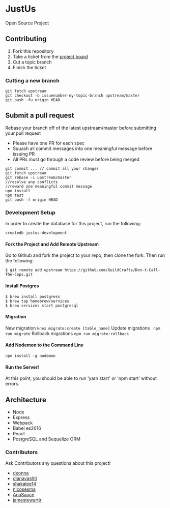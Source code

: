 # JustUs

Open Source Project

## Contributing

1. Fork this repository
2. Take a ticket from the [project board](https://github.com/GuildCrafts/Don-t-Call-The-Cops/projects/1)
3. Cut a topic branch
4. Finish the ticket

### Cutting a new branch

```
git fetch upstream
git checkout -b issuenumber-my-topic-branch upstream/master
git push -fu origin HEAD
```

## Submit a pull request
Rebase your branch off of the latest upstream/master before submitting your pull request
- Please have one PR for each spec
- Squash all commit messages into one meaningful message before issuing PR
- All PRs must go through a code review before being merged

```
git commit ... // commit all your changes
git fetch upstream
git rebase -i upstream/master
//resolve any conflicts
//reword one meaningful commit message
npm install
npm test
git push -f origin HEAD
```

### Development Setup

In order to create the database for this project, run the following:

```
createdb justus-development
```

#### Fork the Project and Add Remote Upstream

Go to Github and fork the project to your repo, then clone the fork. Then run the following:

```
$ git remote add upstream https://github.com/GuildCrafts/Don-t-Call-The-Cops.git
```

#### Install Postgres

```
$ brew install postgress
$ brew tap homebrew/services
$ brew services start postgresql
```
#### Migration

New migration ``` knex migrate:create [table_name] ```
Update migrations ``` npm run migrate```
Rollback migrations ``` npm run migrate:rollback ```

#### Add Nodemon to the Command Line

```
npm install -g nodemon
```

#### Run the Server!

At this point, you should be able to run 'yarn start' or 'npm start' without errors.

## Architecture

- Node
- Express
- Webpack
- Babel es2016
- React
- PostgreSQL and Sequelize ORM

### Contributors

Ask Contributors any questions about this project!

- [deonna](https://github.com/deonna)
- [dianavashti](https://github.com/dianavashti)
- [shakalee14](https://github.com/shakalee14)
- [nicosesma](https://github.com/nicosesma)
- [AnaSauce](https://github.com/AnaSauce)
- [jamestewartjr](https://github.com/jamestewartjr)
